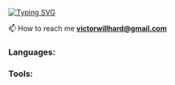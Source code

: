 <a href="https://git.io/typing-svg"><img src="https://readme-typing-svg.herokuapp.com?font=Orbitron&size=24&pause=500&random=false&width=435&lines=Hi+%F0%9F%91%8B%2C+I'm+Victor;I'm+a+novice+python+developer" alt="Typing SVG" /></a>

📫 How to reach me **victorwillhard@gmail.com**

<h3 align="left">Languages:</h3>
<h3 align="left">Tools:</h3>
